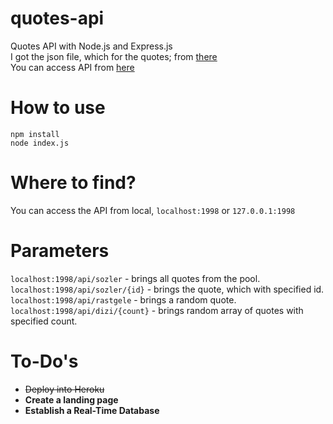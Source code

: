 # quotes-api
Quotes API with Node.js and Express.js\
I got the json file, which for the quotes; from [there](https://github.com/JamesFT/Database-Quotes-JSON)\
You can access API from [here](https://quotes-node-api.herokuapp.com)

# How to use

    npm install
    node index.js

# Where to find?
You can access the API from local, `localhost:1998` or `127.0.0.1:1998`

# Parameters
`localhost:1998/api/sozler` - brings all quotes from the pool.\
`localhost:1998/api/sozler/{id}` - brings the quote, which with specified id.\
`localhost:1998/api/rastgele` - brings a random quote.\
`localhost:1998/api/dizi/{count}` - brings random array of quotes with specified count.


# To-Do's

 - <del>Deploy into Heroku</del>
 - **Create a landing page**
 - **Establish a Real-Time Database**
